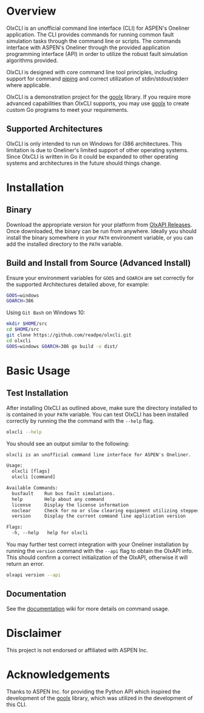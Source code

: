 
# Overview
OlxCLI is an unofficial command line interface (CLI) for ASPEN's Oneliner application. The CLI provides commands for running common fault simulation tasks through the command line or scripts. The commands interface with ASPEN's Oneliner through the provided application programming interface (API) in order to utilize the robust fault simulation algorithms provided.

OlxCLI is designed with core command line tool principles, including support for command [piping](https://en.wikipedia.org/wiki/Pipeline_(Unix)) and correct utilization of stdin/stdout/stderr where applicable.  

OlxCLI is a demonstration project for the [goolx](https://github.com/readpe/goolx) library. If you require more advanced capabilities than OlxCLI supports, you may use [goolx](https://github.com/readpe/goolx) to create custom Go programs to meet your requirements.

## Supported Architectures
OlxCLI is only intended to run on Windows for i386 architectures. This limitation is due to Oneliner's limited support of other operating systems. Since OlxCLI is written in Go it could be expanded to other operating systems and architectures in the future should things change.


# Installation
## Binary
Download the appropriate version for your platform from [OlxAPI Releases](https://github.com/readpe/olxcli/releases). Once downloaded, the binary can be run from anywhere. Ideally you should install the binary somewhere in your `PATH` environment variable, or you can add the installed directory to the `PATH` variable.

## Build and Install from Source (Advanced Install)
Ensure your environment variables for `GOOS` and `GOARCH` are set correctly for the supported Architectures detailed above, for example: 
```bash
GOOS=windows
GOARCH=386
```

Using `Git Bash` on Windows 10: 
```bash
mkdir $HOME/src
cd $HOME/src
git clone https://github.com/readpe/olxcli.git
cd olxcli
GOOS=windows GOARCH=386 go build -o dist/
```

# Basic Usage
## Test Installation
After installing OlxCLI as outlined above, make sure the directory installed to is contained in your `PATH` variable. You can test OlxCLI has been installed correctly by running the the command with the `--help` flag. 
```bash
olxcli --help
```
You should see an output similar to the following:
```txt
olxcli is an unofficial command line interface for ASPEN's Oneliner.

Usage:
  olxcli [flags]
  olxcli [command]

Available Commands:
  busfault    Run bus fault simulations.
  help        Help about any command
  license     Display the license information
  noclear     Check for no or slow clearing equipment utilizing stepped event analysis
  version     Display the current command line application version

Flags:
  -h, --help   help for olxcli
```
You may further test correct integration with your Oneliner installation by running the `version` command with the `--api` flag to obtain the OlxAPI info. This should confirm a correct initialization of the OlxAPI, otherwise it will return an error. 
```bash
olxapi version --api
```

## Documentation
See the [documentation](https://github.com/readpe/olxcli/wiki) wiki for more details on command usage.

# Disclaimer
This project is not endorsed or affiliated with ASPEN Inc.

# Acknowledgements
Thanks to ASPEN Inc. for providing the Python API which inspired the development of the [goolx](https://github.com/readpe/goolx) library, which was utilized in the development of this CLI.

